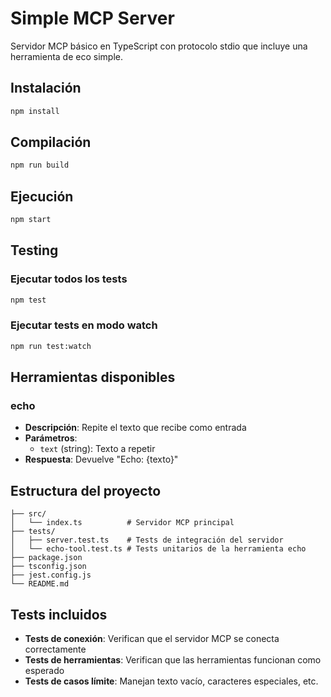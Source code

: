 # Simple MCP Server

Servidor MCP básico en TypeScript con protocolo stdio que incluye una herramienta de eco simple.

## Instalación

```bash
npm install
```

## Compilación

```bash
npm run build
```

## Ejecución

```bash
npm start
```

## Testing

### Ejecutar todos los tests
```bash
npm test
```

### Ejecutar tests en modo watch
```bash
npm run test:watch
```

## Herramientas disponibles

### echo
- **Descripción**: Repite el texto que recibe como entrada
- **Parámetros**:
  - `text` (string): Texto a repetir
- **Respuesta**: Devuelve "Echo: {texto}" 

## Estructura del proyecto

```
├── src/
│   └── index.ts          # Servidor MCP principal
├── tests/
│   ├── server.test.ts    # Tests de integración del servidor
│   └── echo-tool.test.ts # Tests unitarios de la herramienta echo
├── package.json
├── tsconfig.json
├── jest.config.js
└── README.md
```

## Tests incluidos

- **Tests de conexión**: Verifican que el servidor MCP se conecta correctamente
- **Tests de herramientas**: Verifican que las herramientas funcionan como esperado
- **Tests de casos límite**: Manejan texto vacío, caracteres especiales, etc.